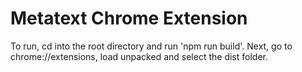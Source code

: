 # Metatext Chrome Extension

To run, cd into the root directory and run 'npm run build'. Next, go to chrome://extensions, load unpacked and select the dist folder.